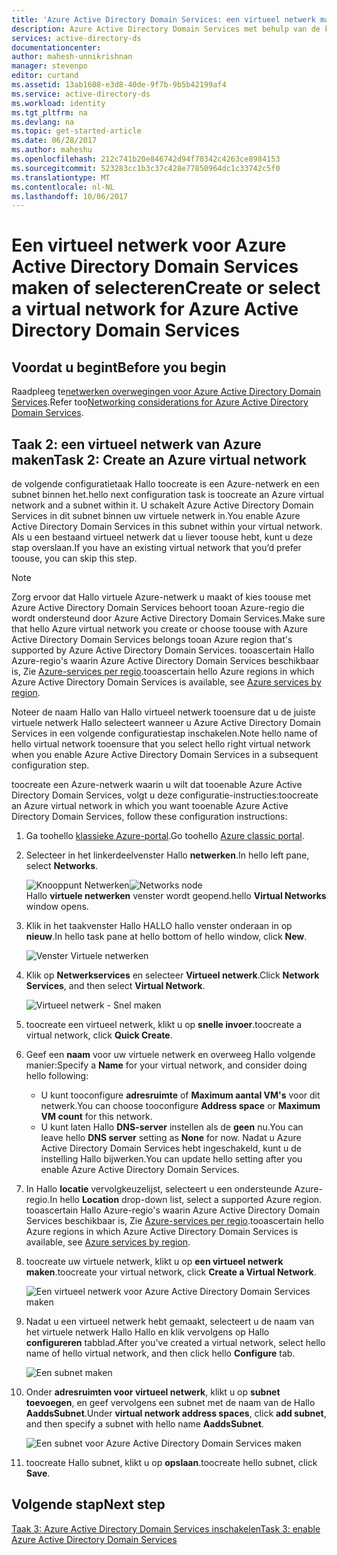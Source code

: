 ```yaml
---
title: 'Azure Active Directory Domain Services: een virtueel netwerk maken of selecteren | Microsoft Docs'
description: Azure Active Directory Domain Services met behulp van de klassieke Azure-portal Hallo inschakelen
services: active-directory-ds
documentationcenter: 
author: mahesh-unnikrishnan
manager: stevenpo
editor: curtand
ms.assetid: 13ab1608-e3d8-40de-9f7b-9b5b42199af4
ms.service: active-directory-ds
ms.workload: identity
ms.tgt_pltfrm: na
ms.devlang: na
ms.topic: get-started-article
ms.date: 06/28/2017
ms.author: maheshu
ms.openlocfilehash: 212c741b20e846742d94f70342c4263ce8984153
ms.sourcegitcommit: 523283cc1b3c37c428e77850964dc1c33742c5f0
ms.translationtype: MT
ms.contentlocale: nl-NL
ms.lasthandoff: 10/06/2017
---
```

# <a name="create-or-select-a-virtual-network-for-azure-active-directory-domain-services"></a><span data-ttu-id="649d5-103">Een virtueel netwerk voor Azure Active Directory Domain Services maken of selecteren</span><span class="sxs-lookup"><span data-stu-id="649d5-103">Create or select a virtual network for Azure Active Directory Domain Services</span></span>
## <a name="before-you-begin"></a><span data-ttu-id="649d5-104">Voordat u begint</span><span class="sxs-lookup"><span data-stu-id="649d5-104">Before you begin</span></span>
<span data-ttu-id="649d5-105">Raadpleeg te[netwerken overwegingen voor Azure Active Directory Domain Services](active-directory-ds-networking.md).</span><span class="sxs-lookup"><span data-stu-id="649d5-105">Refer too[Networking considerations for Azure Active Directory Domain Services](active-directory-ds-networking.md).</span></span>

## <a name="task-2-create-an-azure-virtual-network"></a><span data-ttu-id="649d5-106">Taak 2: een virtueel netwerk van Azure maken</span><span class="sxs-lookup"><span data-stu-id="649d5-106">Task 2: Create an Azure virtual network</span></span>
<span data-ttu-id="649d5-107">de volgende configuratietaak Hallo toocreate is een Azure-netwerk en een subnet binnen het.</span><span class="sxs-lookup"><span data-stu-id="649d5-107">hello next configuration task is toocreate an Azure virtual network and a subnet within it.</span></span> <span data-ttu-id="649d5-108">U schakelt Azure Active Directory Domain Services in dit subnet binnen uw virtuele netwerk in.</span><span class="sxs-lookup"><span data-stu-id="649d5-108">You enable Azure Active Directory Domain Services in this subnet within your virtual network.</span></span> <span data-ttu-id="649d5-109">Als u een bestaand virtueel netwerk dat u liever toouse hebt, kunt u deze stap overslaan.</span><span class="sxs-lookup"><span data-stu-id="649d5-109">If you have an existing virtual network that you’d prefer toouse, you can skip this step.</span></span>

> [!NOTE]
> <span data-ttu-id="649d5-110">Zorg ervoor dat Hallo virtuele Azure-netwerk u maakt of kies toouse met Azure Active Directory Domain Services behoort tooan Azure-regio die wordt ondersteund door Azure Active Directory Domain Services.</span><span class="sxs-lookup"><span data-stu-id="649d5-110">Make sure that hello Azure virtual network you create or choose toouse with Azure Active Directory Domain Services belongs tooan Azure region that's supported by Azure Active Directory Domain Services.</span></span> <span data-ttu-id="649d5-111">tooascertain Hallo Azure-regio's waarin Azure Active Directory Domain Services beschikbaar is, Zie [Azure-services per regio](https://azure.microsoft.com/regions/#services/).</span><span class="sxs-lookup"><span data-stu-id="649d5-111">tooascertain hello Azure regions in which Azure Active Directory Domain Services is available, see [Azure services by region](https://azure.microsoft.com/regions/#services/).</span></span>
>
><span data-ttu-id="649d5-112">Noteer de naam Hallo van Hallo virtueel netwerk tooensure dat u de juiste virtuele netwerk Hallo selecteert wanneer u Azure Active Directory Domain Services in een volgende configuratiestap inschakelen.</span><span class="sxs-lookup"><span data-stu-id="649d5-112">Note hello name of hello virtual network tooensure that you select hello right virtual network when you enable Azure Active Directory Domain Services in a subsequent configuration step.</span></span>


<span data-ttu-id="649d5-113">toocreate een Azure-netwerk waarin u wilt dat tooenable Azure Active Directory Domain Services, volgt u deze configuratie-instructies:</span><span class="sxs-lookup"><span data-stu-id="649d5-113">toocreate an Azure virtual network in which you want tooenable Azure Active Directory Domain Services, follow these configuration instructions:</span></span>

1. <span data-ttu-id="649d5-114">Ga toohello [klassieke Azure-portal](https://manage.windowsazure.com).</span><span class="sxs-lookup"><span data-stu-id="649d5-114">Go toohello [Azure classic portal](https://manage.windowsazure.com).</span></span>
2. <span data-ttu-id="649d5-115">Selecteer in het linkerdeelvenster Hallo **netwerken**.</span><span class="sxs-lookup"><span data-stu-id="649d5-115">In hello left pane, select **Networks**.</span></span>

    <span data-ttu-id="649d5-116">![Knooppunt Netwerken](./media/active-directory-domain-services-getting-started/networks-node.png)</span><span class="sxs-lookup"><span data-stu-id="649d5-116">![Networks node](./media/active-directory-domain-services-getting-started/networks-node.png)</span></span>  
    <span data-ttu-id="649d5-117">Hallo **virtuele netwerken** venster wordt geopend.</span><span class="sxs-lookup"><span data-stu-id="649d5-117">hello **Virtual Networks** window opens.</span></span>
3. <span data-ttu-id="649d5-118">Klik in het taakvenster Hallo HALLO hallo venster onderaan in op **nieuw**.</span><span class="sxs-lookup"><span data-stu-id="649d5-118">In hello task pane at hello bottom of hello window, click **New**.</span></span>

    ![Venster Virtuele netwerken](./media/active-directory-domain-services-getting-started/virtual-networks.png)
4. <span data-ttu-id="649d5-120">Klik op **Netwerkservices** en selecteer **Virtueel netwerk**.</span><span class="sxs-lookup"><span data-stu-id="649d5-120">Click **Network Services**, and then select **Virtual Network**.</span></span>

    ![Virtueel netwerk - Snel maken](./media/active-directory-domain-services-getting-started/virtual-network-quickcreate.png)
5. <span data-ttu-id="649d5-122">toocreate een virtueel netwerk, klikt u op **snelle invoer**.</span><span class="sxs-lookup"><span data-stu-id="649d5-122">toocreate a virtual network, click **Quick Create**.</span></span>

6. <span data-ttu-id="649d5-123">Geef een **naam** voor uw virtuele netwerk en overweeg Hallo volgende manier:</span><span class="sxs-lookup"><span data-stu-id="649d5-123">Specify a **Name** for your virtual network, and consider doing hello following:</span></span>
    * <span data-ttu-id="649d5-124">U kunt tooconfigure **adresruimte** of **Maximum aantal VM's** voor dit netwerk.</span><span class="sxs-lookup"><span data-stu-id="649d5-124">You can choose tooconfigure **Address space** or **Maximum VM count** for this network.</span></span>
    * <span data-ttu-id="649d5-125">U kunt laten Hallo **DNS-server** instellen als de **geen** nu.</span><span class="sxs-lookup"><span data-stu-id="649d5-125">You can leave hello **DNS server** setting as **None** for now.</span></span> <span data-ttu-id="649d5-126">Nadat u Azure Active Directory Domain Services hebt ingeschakeld, kunt u de instelling Hallo bijwerken.</span><span class="sxs-lookup"><span data-stu-id="649d5-126">You can update hello setting after you enable Azure Active Directory Domain Services.</span></span>
7. <span data-ttu-id="649d5-127">In Hallo **locatie** vervolgkeuzelijst, selecteert u een ondersteunde Azure-regio.</span><span class="sxs-lookup"><span data-stu-id="649d5-127">In hello **Location** drop-down list, select a supported Azure region.</span></span>  
    <span data-ttu-id="649d5-128">tooascertain Hallo Azure-regio's waarin Azure Active Directory Domain Services beschikbaar is, Zie [Azure-services per regio](https://azure.microsoft.com/regions/#services/).</span><span class="sxs-lookup"><span data-stu-id="649d5-128">tooascertain hello Azure regions in which Azure Active Directory Domain Services is available, see [Azure services by region](https://azure.microsoft.com/regions/#services/).</span></span>
8. <span data-ttu-id="649d5-129">toocreate uw virtuele netwerk, klikt u op **een virtueel netwerk maken**.</span><span class="sxs-lookup"><span data-stu-id="649d5-129">toocreate your virtual network, click **Create a Virtual Network**.</span></span>

    ![Een virtueel netwerk voor Azure Active Directory Domain Services maken](./media/active-directory-domain-services-getting-started/create-vnet.png)
9. <span data-ttu-id="649d5-131">Nadat u een virtueel netwerk hebt gemaakt, selecteert u de naam van het virtuele netwerk Hallo Hallo en klik vervolgens op Hallo **configureren** tabblad.</span><span class="sxs-lookup"><span data-stu-id="649d5-131">After you've created a virtual network, select hello name of hello virtual network, and then click hello **Configure** tab.</span></span>

    ![Een subnet maken](./media/active-directory-domain-services-getting-started/create-vnet-properties.png)
10. <span data-ttu-id="649d5-133">Onder **adresruimten voor virtueel netwerk**, klikt u op **subnet toevoegen**, en geef vervolgens een subnet met de naam van de Hallo **AaddsSubnet**.</span><span class="sxs-lookup"><span data-stu-id="649d5-133">Under **virtual network address spaces**, click **add subnet**, and then specify a subnet with hello name **AaddsSubnet**.</span></span>

    ![Een subnet voor Azure Active Directory Domain Services maken](./media/active-directory-domain-services-getting-started/create-vnet-add-subnet.png)

11. <span data-ttu-id="649d5-135">toocreate Hallo subnet, klikt u op **opslaan**.</span><span class="sxs-lookup"><span data-stu-id="649d5-135">toocreate hello subnet, click **Save**.</span></span>


## <a name="next-step"></a><span data-ttu-id="649d5-136">Volgende stap</span><span class="sxs-lookup"><span data-stu-id="649d5-136">Next step</span></span>
[<span data-ttu-id="649d5-137">Taak 3: Azure Active Directory Domain Services inschakelen</span><span class="sxs-lookup"><span data-stu-id="649d5-137">Task 3: enable Azure Active Directory Domain Services</span></span>](active-directory-ds-getting-started-enableaadds.md)
